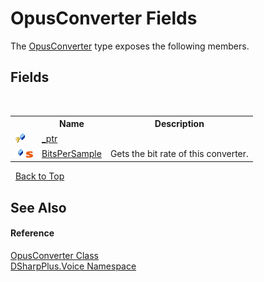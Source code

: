 # OpusConverter Fields
 

The <a href="589d242d-7214-93e0-cabd-f73ae5c099bc">OpusConverter</a> type exposes the following members.


## Fields
&nbsp;<table><tr><th></th><th>Name</th><th>Description</th></tr><tr><td>![Protected field](media/protfield.gif "Protected field")</td><td><a href="ed5b0887-20ee-54ef-6dac-805598b07f44">_ptr</a></td><td /></tr><tr><td>![Public field](media/pubfield.gif "Public field")![Static member](media/static.gif "Static member")</td><td><a href="b3c81f69-19ff-856f-5f2c-7e4d7668945a">BitsPerSample</a></td><td>
Gets the bit rate of this converter.</td></tr></table>&nbsp;
<a href="#opusconverter-fields">Back to Top</a>

## See Also


#### Reference
<a href="589d242d-7214-93e0-cabd-f73ae5c099bc">OpusConverter Class</a><br /><a href="721897d8-8fb1-1e49-ffd9-d615b59914fb">DSharpPlus.Voice Namespace</a><br />
